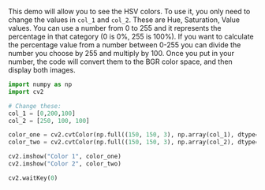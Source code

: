 This demo will allow you to see the HSV colors. To use it, you only need to change the values in ```col_1``` and ```col_2```. These are Hue, Saturation, Value values. You can use a number from 0 to 255 and it represents the percentage in that category (0 is 0%, 255 is 100%). If you want to calculate the percentage value from a number between 0-255 you can divide the number you choose by 255 and multiply by 100. Once you put in your number, the code will convert them to the BGR color space, and then display both images. 

```Python
import numpy as np
import cv2

# Change these:
col_1 = [0,200,100]
col_2 = [250, 100, 100]

color_one = cv2.cvtColor(np.full((150, 150, 3), np.array(col_1), dtype=np.uint8), cv2.COLOR_HSV2BGR)
color_two = cv2.cvtColor(np.full((150, 150, 3), np.array(col_2), dtype=np.uint8), cv2.COLOR_HSV2BGR)

cv2.imshow("Color 1", color_one)
cv2.imshow("Color 2", color_two)

cv2.waitKey(0)
```
